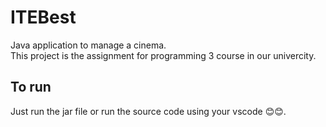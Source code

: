 # ITEBest
Java application to manage a cinema.<br>
This project is the assignment for programming 3 course in our univercity.

## To run
Just run the jar file or run the source code using your vscode 😊😊.

